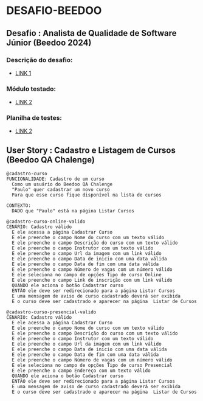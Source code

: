 # DESAFIO-BEEDOO
## Desafio : Analista de Qualidade de Software Júnior (Beedoo 2024)


### Descrição do desafio:
- [LINK 1](https://complex-night-ddb.notion.site/Desafio-Analista-de-Qualidade-de-Software-J-nior-5cef7366f66b41e890aada4d3f47f36f)

### Módulo testado:
- [LINK 2](https://creative-sherbet-a51eac.netlify.app/)

### Planilha de testes:
- [LINK 2](https://creative-sherbet-a51eac.netlify.app/)
  
## User Story : Cadastro e Listagem de Cursos (Beedoo QA Chalenge)

```
@cadastro-curso
FUNCIONALIDADE: Cadastro de um curso
  Como um usuário do Beedoo QA Chalenge
  "Paulo" quer cadastrar um novo curso
  Para que esse curso fique disponível na lista de cursos

CONTEXTO:
  DADO que "Paulo" está na página Listar Cursos
```
```
@cadastro-curso-online-valido
CENÁRIO: Cadastro válido
  E ele acessa a página Cadastrar Curso
  E ele preenche o campo Nome do curso com um texto válido
  E ele preenche o campo Descrição do curso com um texto válido
  E ele preenche o campo Instrutor com um texto válido
  E ele preenche o campo Url da imagem com um link válido
  E ele preenche o campo Data de inicio com uma data válida
  E ele preenche o campo Data de fim com uma data válida
  E ele preenche o campo Número de vagas com um número válido
  E ele seleciona no campo de opções Tipo de curso Online
  E ele preenche o campo Link de inscrição com um link válido
  QUANDO ele aciona o botão Cadastrar curso
  ENTÃO ele deve ser redirecionado para a página Listar Cursos
  E uma mensagem de aviso de curso cadastrado deverá ser exibida
  E o curso deve ser cadastrado e aparecer na página  Listar de Cursos
```
```
@cadastro-curso-presencial-valido
CENÁRIO: Cadastro válido
  E ele acessa a página Cadastrar Curso
  E ele preenche o campo Nome do curso com um texto válido
  E ele preenche o campo Descrição do curso com um texto válido
  E ele preenche o campo Instrutor com um texto válido
  E ele preenche o campo Url da imagem com um link válido
  E ele preenche o campo Data de inicio com uma data válida
  E ele preenche o campo Data de fim com uma data válida
  E ele preenche o campo Número de vagas com um número válido
  E ele seleciona no campo de opções Tipo de curso Presencial
  E ele preenche o campo Endereço com um texto válido
  QUANDO ele aciona o botão Cadastrar curso
  ENTÃO ele deve ser redirecionado para a página Listar Cursos
  E uma mensagem de aviso de curso cadastrado deverá ser exibida
  E o curso deve ser cadastrado e aparecer na página  Listar de Cursos
```
 

